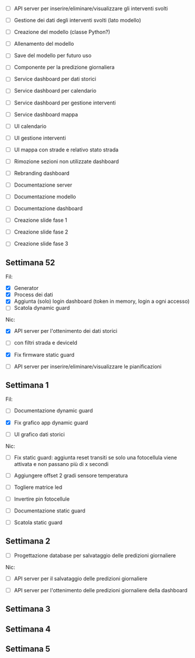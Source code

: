 


- [ ] API server per inserire/eliminare/visualizzare gli interventi svolti
- [ ] Gestione dei dati degli interventi svolti (lato modello)
- [ ] Creazione del modello (classe Python?)
- [ ] Allenamento del modello
- [ ] Save del modello per futuro uso
- [ ] Componente per la predizione giornaliera
- [ ] Service dashboard per dati storici
- [ ] Service dashboard per calendario
- [ ] Service dashboard per gestione interventi
- [ ] Service dashboard mappa
- [ ] UI calendario
- [ ] UI gestione interventi
- [ ] UI mappa con strade e relativo stato strada
- [ ] Rimozione sezioni non utilizzate dashboard
- [ ] Rebranding dashboard
- [ ] Documentazione server
- [ ] Documentazione modello
- [ ] Documentazione dashboard
- [ ] Creazione slide fase 1
- [ ] Creazione slide fase 2
- [ ] Creazione slide fase 3







## Settimana 52

Fil:

- [X] Generator
- [X] Process dei dati
- [X] Aggiunta (solo) login dashboard (token in memory, login a ogni accesso)
- [ ] Scatola dynamic guard

Nic:
- [X] API server per l'ottenimento dei dati storici
- [ ] con filtri strada e deviceId
- [X] Fix firmware static guard
- [ ] API server per inserire/eliminare/visualizzare le pianificazioni



## Settimana 1

Fil:

- [ ] Documentazione dynamic guard
- [X] Fix grafico app dynamic guard
- [ ] UI grafico dati storici


Nic:
- [ ] Fix static guard: aggiunta reset transiti se solo una fotocellula viene attivata e non passano più di x secondi
- [ ] Aggiungere offset 2 gradi sensore temperatura
- [ ] Togliere matrice led
- [ ] Invertire pin fotocellule
- [ ] Documentazione static guard
- [ ] Scatola static guard




## Settimana 2

- [ ] Progettazione database per salvataggio delle predizioni giornaliere



Nic:

- [ ] API server per il salvataggio delle predizioni giornaliere
- [ ] API server per l'ottenimento delle predizioni giornaliere della dashboard


## Settimana 3




## Settimana 4




## Settimana 5








